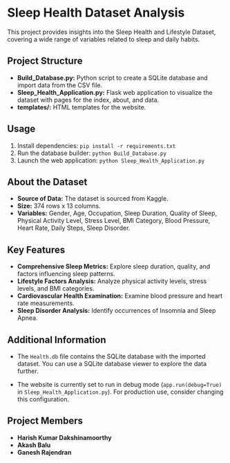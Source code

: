 # Sleep Health Dataset Analysis

This project provides insights into the Sleep Health and Lifestyle Dataset, covering a wide range of variables related to sleep and daily habits.

## Project Structure

- **Build_Database.py:** Python script to create a SQLite database and import data from the CSV file.
- **Sleep_Health_Application.py:** Flask web application to visualize the dataset with pages for the index, about, and data.
- **templates/:** HTML templates for the website.

## Usage

1. Install dependencies: `pip install -r requirements.txt`
2. Run the database builder: `python Build_Database.py`
3. Launch the web application: `python Sleep_Health_Application.py`

## About the Dataset

- **Source of Data:** The dataset is sourced from Kaggle.
- **Size:** 374 rows x 13 columns.
- **Variables:** Gender, Age, Occupation, Sleep Duration, Quality of Sleep, Physical Activity Level, Stress Level, BMI Category, Blood Pressure, Heart Rate, Daily Steps, Sleep Disorder.

## Key Features

- **Comprehensive Sleep Metrics:** Explore sleep duration, quality, and factors influencing sleep patterns.
- **Lifestyle Factors Analysis:** Analyze physical activity levels, stress levels, and BMI categories.
- **Cardiovascular Health Examination:** Examine blood pressure and heart rate measurements.
- **Sleep Disorder Analysis:** Identify occurrences of Insomnia and Sleep Apnea.

## Additional Information

- The `Health.db` file contains the SQLite database with the imported dataset. You can use a SQLite database viewer to explore the data further.

- The website is currently set to run in debug mode (`app.run(debug=True)` in `Sleep_Health_Application.py`). For production use, consider changing this configuration.

## Project Members

- **Harish Kumar Dakshinamoorthy**
- **Akash Balu**
- **Ganesh Rajendran**
